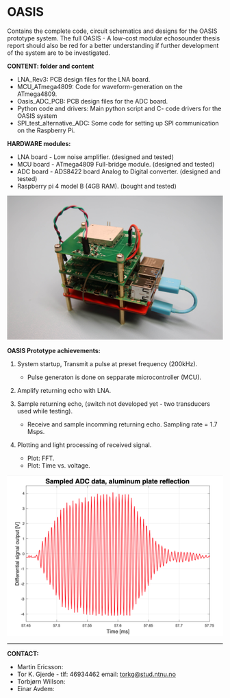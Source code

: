 # OASIS
Contains the complete code, circuit schematics and designs for the OASIS prototype system.
The full OASIS - A low-cost modular echosounder thesis report should also be red for a better understanding if further development of the system are to be investigated.  


**CONTENT: folder and content**
- LNA_Rev3: PCB design files for the LNA board. 
- MCU_ATmega4809: Code for waveform-generation on the ATmega4809. 
- Oasis_ADC_PCB: PCB design files for the ADC board.
- Python code and drivers: Main python script and C- code drivers for the OASIS system
- SPI_test_alternative_ADC: Some code for setting up SPI communication on the Raspberry Pi.  


**HARDWARE modules:**
- LNA board - Low noise amplifier. (designed and tested)
- MCU board - ATmega4809 Full-bridge module. (designed and tested)
- ADC board - ADS8422 board Analog to Digital converter. (designed and tested)
- Raspberry pi 4 model B (4GB RAM). (bought and tested)

![Screenshot](full_module_comp.JPG)

**OASIS Prototype achievements:** 
1. System startup, Transmit a pulse at preset frequency (200kHz).
    - Pulse generaton is done on sepparate microcontroller (MCU).
    
2. Amplify returning echo with LNA.  
    
3. Sample returning echo, (switch not developed yet - two transducers used while testing). 
    - Receive and sample incomming returning echo. Sampling rate = 1.7 Msps.  

4. Plotting and light processing of received signal.
    - Plot: FFT. 
    - Plot: Time vs. voltage. 
    
![Screenshot](sampled_ADC_data.png)
________________________________________________________________________________________________________
**CONTACT:** 
- Martin Ericsson: 
- Tor K. Gjerde - tlf: 46934462 email: torkg@stud.ntnu.no
- Torbjørn Willson: 
- Einar Avdem: 


